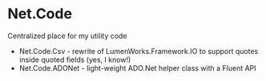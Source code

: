 Net.Code
========

Centralized place for my utility code

- Net.Code.Csv - rewrite of LumenWorks.Framework.IO to support quotes inside quoted fields (yes, I know!)
- Net.Code.ADONet - light-weight ADO.Net helper class with a Fluent API